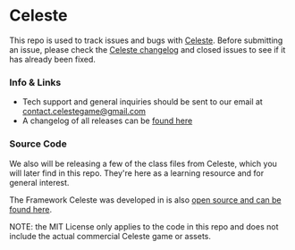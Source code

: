 # Celeste
This repo is used to track issues and bugs with [Celeste](http://www.celestegame.com/). Before submitting an issue, please check the [Celeste changelog](http://www.celestegame.com/changelog.html) and closed issues to see if it has already been fixed.

### Info & Links
 - Tech support and general inquiries should be sent to our email at [contact.celestegame@gmail.com](mailto:contact.celestegame@gmail.com)
 - A changelog of all releases can be [found here](http://www.celestegame.com/changelog.html)

### Source Code
We also will be releasing a few of the class files from Celeste, which you will later find in this repo. They're here as a learning resource and for general interest.

The Framework Celeste was developed in is also [open source and can be found here](https://bitbucket.org/MattThorson/monocle-engine/src).

NOTE: the MIT License only applies to the code in this repo and does not include the actual commercial Celeste game or assets.
